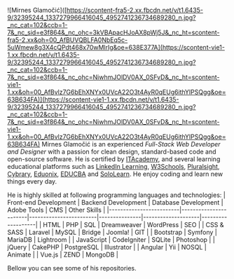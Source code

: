 ![Mirnes Glamočić]([https://scontent-fra5-2.xx.fbcdn.net/v/t1.6435-9/32395244_1337279966416045_4952741236734689280_n.jpg?_nc_cat=102&ccb=1-7&_nc_sid=e3f864&_nc_ohc=3kVBApacHJoAX8pWj5J&_nc_ht=scontent-fra5-2.xx&oh=00_AfBUVQBLFA0NbEq5c-5uWmew8g3X4cQPdt468x70wMlrIg&oe=638E377A](https://scontent-vie1-1.xx.fbcdn.net/v/t1.6435-9/32395244_1337279966416045_4952741236734689280_n.jpg?_nc_cat=102&ccb=1-7&_nc_sid=e3f864&_nc_ohc=NiwhmJOlDV0AX_0SFvD&_nc_ht=scontent-vie1-1.xx&oh=00_AfBvlz7G6bEhXNYx0UVcA22O3t4AyR0qEUg6ithYlPSQgg&oe=63B634FA)](https://scontent-vie1-1.xx.fbcdn.net/v/t1.6435-9/32395244_1337279966416045_4952741236734689280_n.jpg?_nc_cat=102&ccb=1-7&_nc_sid=e3f864&_nc_ohc=NiwhmJOlDV0AX_0SFvD&_nc_ht=scontent-vie1-1.xx&oh=00_AfBvlz7G6bEhXNYx0UVcA22O3t4AyR0qEUg6ithYlPSQgg&oe=63B634FA)
Mirnes Glamočić is an experienced *Full-Stack Web Developer and Designer* with a passion for clean design, standard-based code and open-source software. He is certified by [ITAcademy](https://www.link-group.eu/portfolio/itacademy), and several learning educational platforms such as [LinkedIn Learning](https://www.linkedin.com/learning), [W3Schools](https://www.w3schools.com/), [Pluralsight](https://www.pluralsight.com/), [Cybrary](https://www.cybrary.it/), [Eduonix](https://www.eduonix.com/), [EDUCBA](https://www.educba.com/) and [SoloLearn](https://www.sololearn.com/).
He enjoy coding and learn new things every day. 

He is highly skilled at following programming languages and technologies:
|  Front-end Development  |  Backend Development  |  Database Development  |  Adobe Tools  |  CMS               | Other Skills      |
|-------------------------|-----------------------|------------------------|---------------|--------------------|-------------------|
|  HTML                   |  PHP                  |  SQL                   |  Dreamweaver  |  WordPress         |     SEO           |
|  CSS & SASS             |  Laravel              |  MySQL                 |  Bridge       |  Joomla!           |     GIT           |
|  Bootstrap              |  Symfony              |  MariaDB               |  Lightroom    |
|  JavaScript             |  CodeIgniter          |  SQLite                |  Photoshop    |
|  jQuery                 |  CakePHP              |  PostgreSQL            |  Illustrator  |
|  Angular                |  Yii                  |  NOSQL                 |  Animate      |
|  Vue.js                 |  ZEND                 |  MongoDB               |

Bellow you can see some of his repositories.
